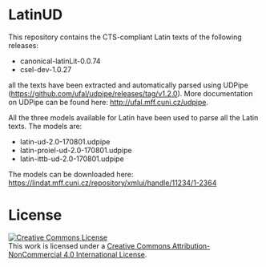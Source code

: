 # LatinUD

This repository contains the CTS-compliant Latin texts of the following releases:

* canonical-latinLit-0.0.74
* csel-dev-1.0.27

all the texts have been extracted and automatically parsed using UDPipe (https://github.com/ufal/udpipe/releases/tag/v1.2.0). More
documentation on UDPipe can be found here: http://ufal.mff.cuni.cz/udpipe.

All the three models available for Latin have been used to parse all the Latin texts. The models are:

* latin-ud-2.0-170801.udpipe
* latin-proiel-ud-2.0-170801.udpipe
* latin-ittb-ud-2.0-170801.udpipe

The models can be downloaded here: https://lindat.mff.cuni.cz/repository/xmlui/handle/11234/1-2364

# License
<a rel="license" href="http://creativecommons.org/licenses/by-nc/4.0/"><img alt="Creative Commons License" style="border-width:0" src="https://i.creativecommons.org/l/by-nc/4.0/88x31.png" /></a><br />This work is licensed under a <a rel="license" href="http://creativecommons.org/licenses/by-nc/4.0/">Creative Commons Attribution-NonCommercial 4.0 International License</a>.
